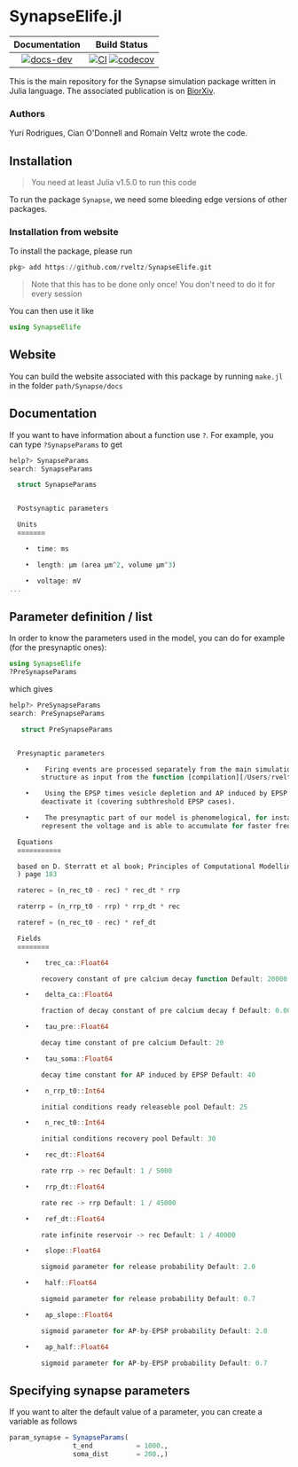 # SynapseElife.jl

| **Documentation** | **Build Status** | 
|:-----------------:|:----------------:|
| [![docs-dev][docs-dev-img]][docs-dev-url] |  [![CI](https://github.com/rveltz/SynapseElife/actions/workflows/ci.yml/badge.svg)](https://github.com/rveltz/SynapseElife/actions/workflows/ci.yml) [![codecov](https://codecov.io/gh/rveltz/SynapseElife/branch/main/graph/badge.svg?token=SQPQFOGJWT)](https://codecov.io/gh/rveltz/SynapseElife)


This is the main repository for the Synapse simulation package written in Julia language. The associated publication is on [BiorXiv](https://www.biorxiv.org/content/10.1101/2021.03.30.437703v1).

[docs-dev-img]: https://img.shields.io/badge/docs-dev-purple.svg
[docs-dev-url]: https://rveltz.github.io/SynapseElife/dev/

### Authors

Yuri Rodrigues, Cian O'Donnell and Romain Veltz wrote the code.

## Installation

> You need at least Julia v1.5.0 to run this code

To run the package `Synapse`, we need some bleeding edge versions of other packages.

### Installation from website

To install the package, please run

```julia
pkg> add https://github.com/rveltz/SynapseElife.git
```

> Note that this has to be done only once! You don't need to do it for every session


You can then use it like

```julia
using SynapseElife
```

## Website

You can build the website associated with this package by running `make.jl` in the folder `path/Synapse/docs`


## Documentation

If you want to have information about a function use `?`. For example, you can type `?SynapseParams` to get

```julia
help?> SynapseParams
search: SynapseParams

  struct SynapseParams


  Postsynaptic parameters

  Units
  ≡≡≡≡≡≡≡

    •  time: ms

    •  length: µm (area µm^2, volume µm^3)

    •  voltage: mV
...
```

## Parameter definition / list

In order to know the parameters used in the model, you can do for example (for the presynaptic ones):

```julia
using SynapseElife
?PreSynapseParams
```

which gives

```julia
help?> PreSynapseParams
search: PreSynapseParams

   struct PreSynapseParams


  Presynaptic parameters

    •    Firing events are processed separately from the main simulation (at /Users/rveltz/only_stp.jl) it takes the firing
        structure as input from the function [compilation][/Users/rveltz/utils_data.jl:672].

    •    Using the EPSP times vesicle depletion and AP induced by EPSP is estimated, however one can use a tag in order to
        deactivate it (covering subthreshold EPSP cases).

    •    The presynaptic part of our model is phenomelogical, for instance, soma variable was made to have intended to
        represent the voltage and is able to accumulate for faster frequencies but has an abstract unit.

  Equations
  ≡≡≡≡≡≡≡≡≡≡≡

  based on D. Sterratt et al book; Principles of Computational Modelling in Neuroscience (https://www.compneuroprinciples.org/
  ) page 183

  raterec = (n_rec_t0 - rec) * rec_dt * rrp

  raterrp = (n_rrp_t0 - rrp) * rrp_dt * rec

  rateref = (n_rec_t0 - rec) * ref_dt

  Fields
  ≡≡≡≡≡≡≡≡

    •    trec_ca::Float64

        recovery constant of pre calcium decay function Default: 20000

    •    delta_ca::Float64

        fraction of decay constant of pre calcium decay f Default: 0.0004

    •    tau_pre::Float64

        decay time constant of pre calcium Default: 20

    •    tau_soma::Float64

        decay time constant for AP induced by EPSP Default: 40

    •    n_rrp_t0::Int64

        initial conditions ready releaseble pool Default: 25

    •    n_rec_t0::Int64

        initial conditions recovery pool Default: 30

    •    rec_dt::Float64

        rate rrp -> rec Default: 1 / 5000

    •    rrp_dt::Float64

        rate rec -> rrp Default: 1 / 45000

    •    ref_dt::Float64

        rate infinite reservoir -> rec Default: 1 / 40000

    •    slope::Float64

        sigmoid parameter for release probability Default: 2.0

    •    half::Float64

        sigmoid parameter for release probability Default: 0.7

    •    ap_slope::Float64

        sigmoid parameter for AP-by-EPSP probability Default: 2.0

    •    ap_half::Float64

        sigmoid parameter for AP-by-EPSP probability Default: 0.7
```

## Specifying synapse parameters

If you want to alter the default value of a parameter, you can create a variable as follows

```julia
param_synapse = SynapseParams(
				t_end           = 1000.,
				soma_dist 		= 200.,)
```

